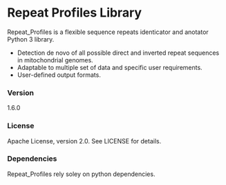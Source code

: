 
# Repeat Profiles Library

Repeat_Profiles is a flexible sequence repeats identicator and anotator Python 3 library.

  - Detection de novo of all possible direct and inverted repeat sequences in mitochondrial genomes.
  - Adaptable to multiple set of data and specific user requirements.
  - User-defined output formats.

### Version
1.6.0

### License

Apache License, version 2.0. See LICENSE for details.

### Dependencies

Repeat_Profiles rely soley on python dependencies.


